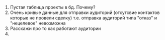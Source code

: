 1) Пустая таблица проекты в бд. Почему?
2) Очень кривые данные для отправки аудиторий (отсутсвие контактов которые не провели сделку) т.е. отправка аудиторий типа "отказ" и "нецелевое" невозможна
3) Расскажи про то как работают аудитории
4)  